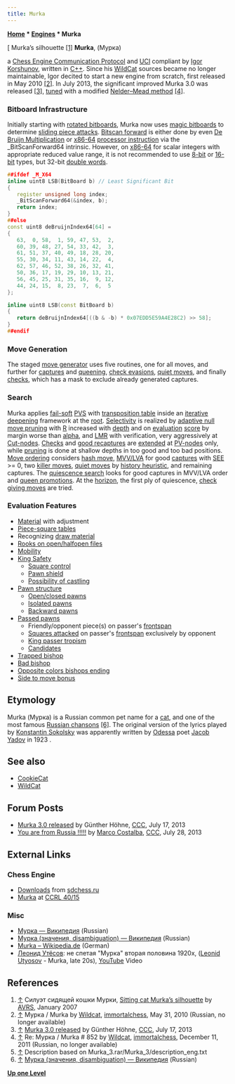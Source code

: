 ```yaml
---
title: Murka
---
```

**[Home](Home "Home") \* [Engines](Engines "Engines") \* Murka**



[ Murka’s silhouette <a id="cite-note-1" href="#cite-ref-1">[1]</a>
**Murka**, (Мурка)  

a [Chess Engine Communication Protocol](Chess_Engine_Communication_Protocol "Chess Engine Communication Protocol") and [UCI](UCI "UCI") compliant by [Igor Korshunov](Igor_Korshunov "Igor Korshunov"), written in [C++](Cpp "Cpp"). 
Since his [WildCat](WildCat "WildCat") sources became no longer maintainable, Igor decited to start a new engine from scratch, first released in May 2010 <a id="cite-note-2" href="#cite-ref-2">[2]</a>. 
In July 2013, the significant improved Murka 3.0 was released <a id="cite-note-3" href="#cite-ref-3">[3]</a>, [tuned](Automated_Tuning "Automated Tuning") with a modified [Nelder–Mead method](https://en.wikipedia.org/wiki/Nelder%E2%80%93Mead_method) <a id="cite-note-4" href="#cite-ref-4">[4]</a>. 



### Bitboard Infrastructure


Initially starting with [rotated bitboards](Rotated_Bitboards "Rotated Bitboards"), Murka now uses [magic bitboards](Magic_Bitboards "Magic Bitboards") to determine [sliding piece attacks](Sliding_Piece_Attacks "Sliding Piece Attacks"). [Bitscan forward](BitScan#Bitscanforward "BitScan") is either done by even [De Bruijn Multiplication](BitScan#DeBruijnMultiplation "BitScan") or [x86-64](X86-64 "X86-64") [processor instruction](BitScan#bsfbsr "BitScan") via the \_BitScanForward64 intrinsic. 
However, on [x86-64](X86-64 "X86-64") for scalar integers with appropriate reduced value range, it is not recommended to use [8-bit](Byte "Byte") or [16-bit](Word "Word") types, but 32-bit [double words](Double_Word "Double Word").




```C++
##ifdef _M_X64
inline uint8 LSB(BitBoard b) // Least Significant Bit
{
   register unsigned long index;
   _BitScanForward64(&index, b);
   return index;
}
##else
const uint8 deBruijnIndex64[64] =
{
   63,  0, 58,  1, 59, 47, 53,  2,
   60, 39, 48, 27, 54, 33, 42,  3,
   61, 51, 37, 40, 49, 18, 28, 20,
   55, 30, 34, 11, 43, 14, 22,  4,
   62, 57, 46, 52, 38, 26, 32, 41,
   50, 36, 17, 19, 29, 10, 13, 21,
   56, 45, 25, 31, 35, 16,  9, 12,
   44, 24, 15,  8, 23,  7,  6,  5
};

inline uint8 LSB(const BitBoard b)
{
   return deBruijnIndex64[((b & -b) * 0x07EDD5E59A4E28C2) >> 58];
}
##endif

```

### Move Generation


The staged [move generator](Move_Generation "Move Generation") uses five routines, one for all moves, and further for [captures](Captures "Captures") and [queening](Promotions "Promotions"), [check evasions](Check#CheckEvasion "Check"), [quiet moves](Quiet_Moves "Quiet Moves"), and finally [checks](Quiescence_Search#Checks "Quiescence Search"), which has a mask to exclude already generated captures.



### Search


Murka applies [fail-soft](Fail-Soft "Fail-Soft") [PVS](Principal_Variation_Search "Principal Variation Search") with [transposition table](Transposition_Table "Transposition Table") inside an [iterative deepening](Iterative_Deepening "Iterative Deepening") framework at the [root](Root "Root"). [Selectivity](Selectivity "Selectivity") is realized by [adaptive null move pruning](Null_Move_Pruning#AdaptiveNullMovePruning "Null Move Pruning") with [R](Depth_Reduction_R "Depth Reduction R") increased with [depth](Depth "Depth") and on [evaluation](Evaluation "Evaluation") [score](Score "Score") by margin worse than [alpha](Alpha "Alpha"), and [LMR](Late_Move_Reductions "Late Move Reductions") with verification, very aggressively at [Cut-nodes](Node_Types#cut-nodes "Node Types"). [Checks](Check_Extensions "Check Extensions") and [good recaptures](Recapture_Extensions "Recapture Extensions") are [extended](Extensions "Extensions") at [PV-nodes](Node_Types#pv-node "Node Types") only, while [pruning](Pruning "Pruning") is done at shallow depths in too good and too bad positions. [Move ordering](Move_Ordering "Move Ordering") considers [hash move](Hash_Move "Hash Move"), [MVV/LVA](MVV-LVA "MVV-LVA") for good [captures](Captures "Captures") with [SEE](Static_Exchange_Evaluation "Static Exchange Evaluation") >= 0, two [killer moves](Killer_Move "Killer Move"), [quiet moves](Quiet_Moves "Quiet Moves") by [history heuristic](History_Heuristic "History Heuristic"), and remaining captures. 
The [quiescence search](Quiescence_Search "Quiescence Search") looks for good captures in MVV/LVA order and [queen promotions](Promotions "Promotions"). At the [horizon](Horizon_Node "Horizon Node"), the first ply of quiescence, [check giving moves](Quiescence_Search#Checks "Quiescence Search") are tried.



### Evaluation Features


* [Material](Material "Material") with adjustment
* [Piece-square tables](Piece-Square_Tables "Piece-Square Tables")
* Recognizing [draw material](Draw_Evaluation "Draw Evaluation")
* [Rooks on open/halfopen files](Rook_on_Open_File "Rook on Open File")
* [Mobility](Mobility "Mobility")
* [King Safety](King_Safety "King Safety")
	+ [Square control](King_Safety#SquareControl "King Safety")
	+ [Pawn shield](King_Safety#PawnShield "King Safety")
	+ [Possibility of castling](Castling_Rights "Castling Rights")
* [Pawn structure](Pawn_Structure "Pawn Structure")
	+ [Open/closed pawns](Open_Pawns_(Bitboards) "Open Pawns (Bitboards)")
	+ [Isolated pawns](Isolated_Pawns_(Bitboards) "Isolated Pawns (Bitboards)")
	+ [Backward pawns](Backward_Pawns_(Bitboards) "Backward Pawns (Bitboards)")
* [Passed pawns](Passed_Pawns_(Bitboards) "Passed Pawns (Bitboards)")
	+ Friendly/opponent piece(s) on passer's [frontspan](Pawn_Spans "Pawn Spans")
	+ [Squares attacked](Square_Control "Square Control") on passer's [frontspan](Pawn_Spans "Pawn Spans") exclusively by opponent
	+ [King passer tropism](King_Pawn_Tropism "King Pawn Tropism")
	+ [Candidates](Candidates_(Bitboards) "Candidates (Bitboards)")
* [Trapped bishop](Trapped_Pieces "Trapped Pieces")
* [Bad bishop](Bad_Bishop "Bad Bishop")
* [Opposite colors bishops ending](Bishops_of_Opposite_Colors "Bishops of Opposite Colors")
* [Side to move bonus](Tempo "Tempo")


## Etymology


Murka (Мурка) is a Russian common pet name for a [cat](https://en.wikipedia.org/wiki/Cat), 
and one of the most famous [Russian chansons](https://en.wikipedia.org/wiki/Russian_chanson) <a id="cite-note-6" href="#cite-ref-6">[6]</a>. 
The original version of the lyrics played by [Konstantin Sokolsky](https://en.wikipedia.org/wiki/Konstantin_Sokolsky) was apparently written by [Odessa](https://en.wikipedia.org/wiki/Odessa) poet [Jacob Yadov](http://ru.wikipedia.org/wiki/%D0%AF%D0%B4%D0%BE%D0%B2,_%D0%AF%D0%BA%D0%BE%D0%B2_%D0%9F%D0%B5%D1%82%D1%80%D0%BE%D0%B2%D0%B8%D1%87) in 1923 .



## See also


* [CookieCat](CookieCat "CookieCat")
* [WildCat](WildCat "WildCat")


## Forum Posts


* [Murka 3.0 released](http://www.talkchess.com/forum/viewtopic.php?t=48673) by Günther Höhne, [CCC](CCC "CCC"), July 17, 2013
* [You are from Russia !!!!!](http://www.talkchess.com/forum/viewtopic.php?t=48775) by [Marco Costalba](Marco_Costalba "Marco Costalba"), [CCC](CCC "CCC"), July 28, 2013


## External Links


### Chess Engine


* [Downloads](http://www.sdchess.ru/download_engines.htm) from [sdchess.ru](http://www.sdchess.ru/)
* [Murka](http://www.computerchess.org.uk/ccrl/4040/cgi/compare_engines.cgi?family=Murka&print=Rating+list&print=Results+table&print=LOS+table&print=Ponder+hit+table&print=Eval+difference+table&print=Comopp+gamenum+table&print=Overlap+table&print=Score+with+common+opponents) at [CCRL 40/15](CCRL "CCRL")


### Misc


* [Мурка — Википедия](http://ru.wikipedia.org/wiki/%D0%9C%D1%83%D1%80%D0%BA%D0%B0) (Russian)
* [Мурка (значения, disambiguation) — Википедия](http://ru.wikipedia.org/wiki/%D0%9C%D1%83%D1%80%D0%BA%D0%B0_%28%D0%B7%D0%BD%D0%B0%D1%87%D0%B5%D0%BD%D0%B8%D1%8F%29) (Russian)
* [Murka – Wikipedia.de](http://de.wikipedia.org/wiki/Murka) (German)
* [Леонид Утёсов](http://ru.wikipedia.org/wiki/%D0%A3%D1%82%D1%91%D1%81%D0%BE%D0%B2,_%D0%9B%D0%B5%D0%BE%D0%BD%D0%B8%D0%B4_%D0%9E%D1%81%D0%B8%D0%BF%D0%BE%D0%B2%D0%B8%D1%87): не спетая "Мурка" вторая половина 1920х, ([Leonid Utyosov](https://en.wikipedia.org/wiki/Leonid_Utyosov) - Murka, late 20s), [YouTube](https://en.wikipedia.org/wiki/YouTube) Video


 
## References


1. <a id="cite-ref-1" href="#cite-note-1">↑</a> Силуэт сидящей кошки Мурки, [Sitting cat Murka’s silhouette](http://commons.wikimedia.org/wiki/File:Cat_Murka_silhouette.svg) by [AVRS](http://commons.wikimedia.org/wiki/User:AVRS), January 2007
2. <a id="cite-ref-2" href="#cite-note-2">↑</a> Мурка / Murka by [Wildcat](Igor_Korshunov "Igor Korshunov"), [immortalchess](Computer_Chess_Forums "Computer Chess Forums"), May 31, 2010 (Russian, no longer available)
3. <a id="cite-ref-3" href="#cite-note-3">↑</a> [Murka 3.0 released](http://www.talkchess.com/forum/viewtopic.php?t=48673) by Günther Höhne, [CCC](CCC "CCC"), July 17, 2013
4. <a id="cite-ref-4" href="#cite-note-4">↑</a> Re: Мурка / Murka # 852 by [Wildcat](Igor_Korshunov "Igor Korshunov"), [immortalchess](Computer_Chess_Forums "Computer Chess Forums"), December 11, 2011 (Russian, no longer available)
5. <a id="cite-ref-5" href="#cite-note-5">↑</a> Description based on Murka\_3.rar/Murka\_3/description\_eng.txt
6. <a id="cite-ref-6" href="#cite-note-6">↑</a> [Мурка (значения, disambiguation) — Википедия](http://ru.wikipedia.org/wiki/%D0%9C%D1%83%D1%80%D0%BA%D0%B0_%28%D0%B7%D0%BD%D0%B0%D1%87%D0%B5%D0%BD%D0%B8%D1%8F%29) (Russian)

**[Up one Level](Engines "Engines")**







 
